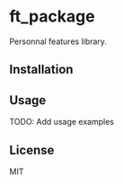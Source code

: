 # ft_package

Personnal features library.

## Installation


## Usage

TODO: Add usage examples

## License

MIT